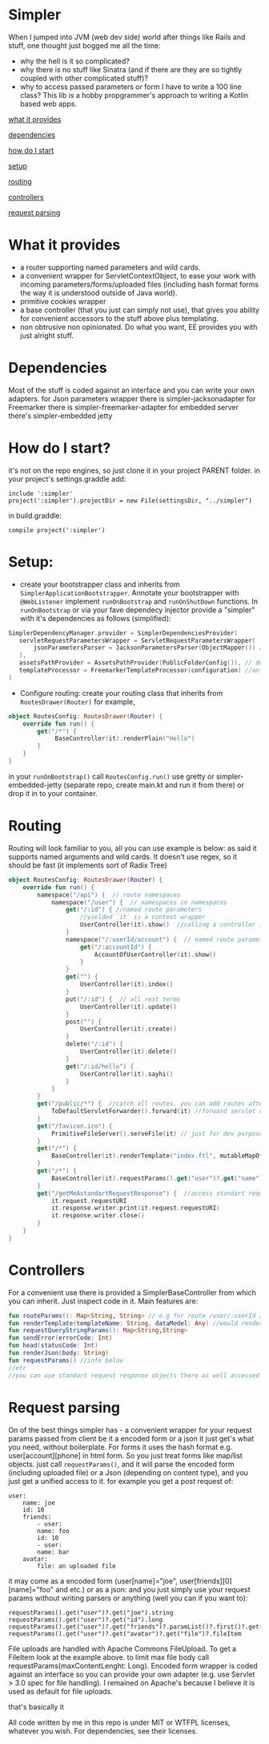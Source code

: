 # Simpler
When I jumped into JVM (web dev side) world after things like Rails and stuff, one thought just bogged me all the time: 
* why the hell is it so complicated?
* why there is no stuff like Sinatra (and if there are they are so tightly coupled with other complicated stuff)?
* why to access passed parameters or form I have to write a 100 line class?
This lib is a hobby propgrammer's approach to writing a Kotlin based web apps.

 [what it provides](#description)
 
[dependencies](#description)

[how do I start](#installation)

[setup](#setup)

[routing](#routing)

[controllers](#controllers)

[request parsing](#requestparsing)



# What it provides <a name="description"></a>

* a router supporting named parameters and wild cards.
* a convenient wrapper for ServletContextObject, to ease your work with incoming parameters/forms/uploaded files (including hash format forms the way it is understood outside of Java world).
* primitive cookies wrapper
* a base controller (that you just can simply not use), that gives you ability for convenient accessors to the stuff above plus templating.
* non obtrusive non opinionated. Do what you want, EE provides you with just alright stuff.
# Dependencies <a name="dependencies"></a>
Most of the stuff is coded against an interface and you can write your own adapters.
for Json parameters wrapper there is simpler-jacksonadapter
for Freemarker there is simpler-freemarker-adapter
for embedded server there's simpler-embedded jetty
# How do I start? <a name="installation"></a>
it's not on the repo engines, so just clone it in your project PARENT folder.
in your project's settings.graddle add:
```
include ':simpler'  
project(':simpler').projectDir = new File(settingsDir, "../simpler")
```
in build.graddle:
```
compile project(':simpler')
```
# Setup: <a name="setup"></a>
* create your bootstrapper class and inherits from `SimplerApplicationBootstrapper`. Annotate your bootstrapper with `@WebListener`
 implement `runOnBootstrap` and `runOnShutDown` functions.
 In `runOnBootstrap` or via your fave dependecy injector provide a "simpler" with it's dependencies as follows (simplified):
 ```kotlin
SimplerDependencyManager.provider = SimplerDependenciesProvider(  
    servletRequestParametersWrapper = ServletRequestParametersWrapper(  
        jsonParametersParser = JacksonParametersParser(ObjectMapper()) // adapter separate repo 
    ),  
    assetsPathProvider = AssetsPathProvider(PublicFolderConfig()), // default is /src/main/webapp/public.  
    templateProcessor = FreemarkerTemplateProcessor(configuration) //an only one adapter in separate repo  
)
```
*  Configure routing:
create your routing class that inherits from `RoutesDrawer(Router)` for example, 
```kotlin
object RoutesConfig: RoutesDrawer(Router) {  
    override fun run() {  
        get("/*") {  
             BaseController(it).renderPlain("Hello")  
        }  
    }  
}
```
in your `runOnBootstrap()` call `RoutesConfig.run()`
use gretty or simpler-embedded-jetty (separate repo, create main.kt and run it from there) or drop it in to your container.
# Routing <a name="routing"></a>
Routing will look familiar to you, all you can use example is below:
as said it supports named arguments and wild cards. It doesn't use regex, so it should be fast (it implements sort of Radix Tree)
```kotlin
object RoutesConfig: RoutesDrawer(Router) {
    override fun run() {
        namespace("/api") {  // route namespaces
            namespace("/user") {  // namespaces in namespaces
                get("/:id") { //named route parameters
                    //yielded `it` is a context wrapper
                    UserController(it).show()  //calling a controller inheriting from BaseController
                }
                namespace("/:userId/account") {  // named route parameters in namespaces
                    get("/:accountId") {
                        AccountOfUserController(it).show()
                    }
                }
                get("") {
                    UserController(it).index()
                }
                put("/:id") {  // all rest terms
                    UserController(it).update()
                }
                post("") {
                    UserController(it).create()
                }
                delete("/:id") {
                    UserController(it).delete()
                }
                get("/:id/hello") {
                    UserController(it).sayhi()
                }
            }
        }
        get("/public/*") {  //catch all routes. you can add routes after it and it will resolve correectly. eg. \/* will not consume \/*/hello/:id
            ToDefaultServletForwarder().forward(it) //forward servlet request to containers default servlet (e.g. for file serving) // just example implied that you'd just use stuff like nginx for that   
        }
        get("/favicon.ico") {
            PrimitiveFileServer().serveFile(it) // just for dev purposes serve a file  
        }
        get("/*") {
            BaseController(it).renderTemplate("index.ftl", mutableMapOf())  // render template
        }
        get("/*") {
            BaseController(it).requestParams().get("user")?.get("name")?.string //process a form without implementing a controller
        }
        get("/getMeAstandartRequestResponse") {  //access standart request objects
            it.request.requestURI
            it.response.writer.print(it.request.requestURI)
            it.response.writer.close()
        }
    }
}
```
# Controllers <a name="controllers"></a>
For a convenient use there is provided a SimplerBaseController from which you can inherit.
Just inspect code in it.
Main features are:
```kotlin
fun routeParams(): Map<String, String> // e.g for route /user/:userId / routeParams().getOrDefault(":userId", null)
fun renderTemplate(templateName: String, dataModel: Any) //would render template through provided adapter
fun requestQueryStringParams(): Map<String,String>
fun sendError(errorCode: Int)
fun head(statusCode: Int)
fun renderJson(body: String)
fun requestParams() //info below
//etc
//you can use standart request response objects there as well accessed via context.request / reponse
```
# Request parsing <a name="requestparsing"></a>
On of the best things simpler has - a convenient wrapper for your request params passed from client
be it a encoded form or a json it just get's what you need, without boilerplate. For forms it uses the hash format e.g. user[account][phone]  in html form. So you just treat forms like map/list objects.
just call `requestParams()`, and it will parse the encoded form (including uploaded file) or a Json (depending on content type), and you just get a unified access to it.
for example you get a post request of:
```
user:
    name: joe
    id: 10
    friends:
        - user:
        name: foo
        id: 10
        - user:
        name: bar
    avatar:
        file: an uploaded file
```
it may come as a encoded form (user[name]="joe", user[friends][0][name]="foo" and etc.) or as a json:
and you just simply use your request params without writing parsers or anything (well you can if you want to):
```
requestParams().get("user")?.get("joe").string
requestParams().get("user")?.get("id").long
requestParams().get("user")?.get("friends")?.paramList()?.first()?.get("name")?.string
requestParams().get("user")?.get("avatar")?.get("file")?.fileItem
```
File uploads are handled with Apache Commons FileUpload. To get a FileItem look at the example above.
to limit max file body call requestParams(maxContentLenght: Long). Encoded form wrapper is coded against an interface so you can provide your own adapter (e.g. use Servlet > 3.0 spec for file handling). I remained on Apache's because I believe it is used as default for file uploads.

that's basically it

All code written by me in this repo is under MIT or WTFPL licenses, whatever you wish.
For dependencies, see their licenses.